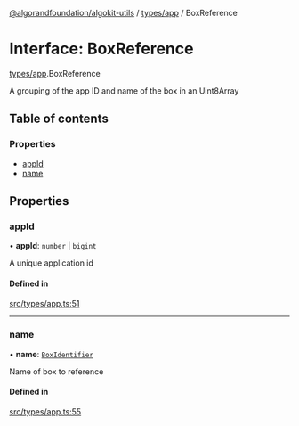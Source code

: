 [@algorandfoundation/algokit-utils](../README.md) / [types/app](../modules/types_app.md) / BoxReference

# Interface: BoxReference

[types/app](../modules/types_app.md).BoxReference

A grouping of the app ID and name of the box in an Uint8Array

## Table of contents

### Properties

- [appId](types_app.BoxReference.md#appid)
- [name](types_app.BoxReference.md#name)

## Properties

### appId

• **appId**: `number` \| `bigint`

A unique application id

#### Defined in

[src/types/app.ts:51](https://github.com/joe-p/algokit-utils-ts/blob/main/src/types/app.ts#L51)

___

### name

• **name**: [`BoxIdentifier`](../modules/types_app.md#boxidentifier)

Name of box to reference

#### Defined in

[src/types/app.ts:55](https://github.com/joe-p/algokit-utils-ts/blob/main/src/types/app.ts#L55)
